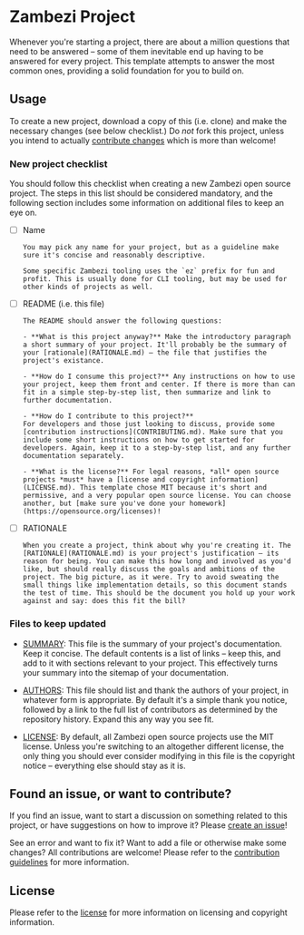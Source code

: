 Zambezi Project
===============

Whenever you're starting a project, there are about a million questions that need to be answered – some of them inevitable end up having to be answered for every project. This template attempts to answer the most common ones, providing a solid foundation for you to build on.

Usage
-----

To create a new project, download a copy of this (i.e. clone) and make the necessary changes (see below checklist.) Do *not* fork this project, unless you intend to actually [contribute changes](CONTRIBUTING.md) which is more than welcome!

### New project checklist

You should follow this checklist when creating a new Zambezi open source project. The steps in this list should be considered mandatory, and the following section includes some information on additional files to keep an eye on.

- [ ] Name

      You may pick any name for your project, but as a guideline make sure it's concise and reasonably descriptive.

      Some specific Zambezi tooling uses the `ez` prefix for fun and profit. This is usually done for CLI tooling, but may be used for other kinds of projects as well.

- [ ] README (i.e. this file)

      The README should answer the following questions:

      - **What is this project anyway?** Make the introductory paragraph a short summary of your project. It'll probably be the summary of your [rationale](RATIONALE.md) – the file that justifies the project's existance.

      - **How do I consume this project?** Any instructions on how to use your project, keep them front and center. If there is more than can fit in a simple step-by-step list, then summarize and link to further documentation.

      - **How do I contribute to this project?**
      For developers and those just looking to discuss, provide some [contribution instructions](CONTRIBUTING.md). Make sure that you include some short instructions on how to get started for developers. Again, keep it to a step-by-step list, and any further documentation separately.

      - **What is the license?** For legal reasons, *all* open source projects *must* have a [license and copyright information](LICENSE.md). This template chose MIT because it's short and permissive, and a very popular open source license. You can choose another, but [make sure you've done your homework](https://opensource.org/licenses)!

- [ ] RATIONALE
      
      When you create a project, think about why you're creating it. The [RATIONALE](RATIONALE.md) is your project's justification – its reason for being. You can make this how long and involved as you'd like, but should really discuss the goals and ambitions of the project. The big picture, as it were. Try to avoid sweating the small things like implementation details, so this document stands the test of time. This should be the document you hold up your work against and say: does this fit the bill?

### Files to keep updated

- [SUMMARY](SUMMARY.md): This file is the summary of your project's documentation. Keep it concise. The default contents is a list of links – keep this, and add to it with sections relevant to your project. This effectively turns your summary into the sitemap of your documentation.

- [AUTHORS](AUTHORS.md): This file should list and thank the authors of your project, in whatever form is appropriate. By default it's a simple thank you notice, followed by a link to the full list of contributors as determined by the repository history. Expand this any way you see fit.

- [LICENSE](LICENSE.md): By default, all Zambezi open source projects use the MIT license. Unless you're switching to an altogether different license, the only thing you should ever consider modifying in this file is the copyright notice – everything else should stay as it is.

Found an issue, or want to contribute?
--------------------------------------

If you find an issue, want to start a discussion on something related to this project, or have suggestions on how to improve it? Please [create an issue](../../issues/new)!

See an error and want to fix it? Want to add a file or otherwise make some changes? All contributions are welcome! Please refer to the [contribution guidelines](CONTRIBUTING.md) for more information.

License
-------

Please refer to the [license](LICENSE.md) for more information on licensing and copyright information.